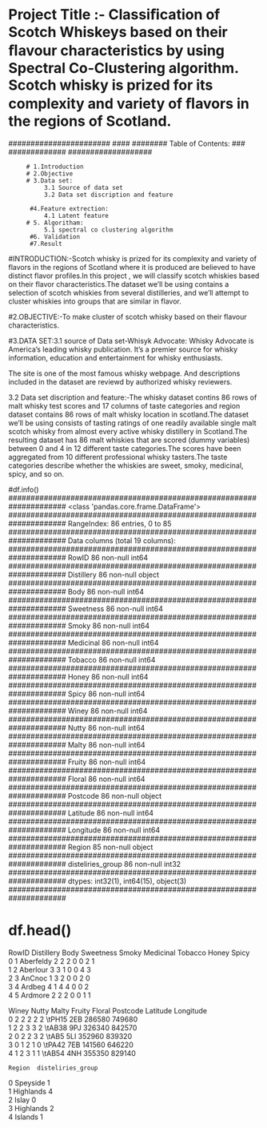 # Project Title :- Classiﬁcation of Scotch Whiskeys based on their ﬂavour characteristics by using Spectral Co-Clustering algorithm. Scotch whisky is prized for its complexity and  variety of ﬂavors in the regions of Scotland.









####################### ####         ########               Table of Contents:       ###   #############   ###################







         # 1.Introduction
         # 2.Objective
         # 3.Data set:
              3.1 Source of data set
              3.2 Data set discription and feature
              
          #4.Feature extrection:
              4.1 Latent feature
         # 5. Algoritham:
              5.1 spectral co clustering algorithm
          #6. Validation
          #7.Result





#INTRODUCTION:-Scotch whisky is prized for its complexity and variety of flavors in  the regions of Scotland where it is produced are believed to have distinct flavor profiles.In this project , we will classify scotch whiskies based on their flavor characteristics.The dataset we’ll be using contains a selection of scotch whiskies from several distilleries, and we’ll attempt to cluster whiskies into groups that are similar in flavor.


#2.OBJECTIVE:-To make cluster of scotch whisky based on their flavour characteristics.









#3.DATA SET:3.1 source of Data set-Whisyk Advocate:
Whisky Advocate is America’s leading whisky publication. It’s a premier source for whisky information, education and entertainment for whisky enthusiasts.

The site is one of the most famous whisky webpage. And descriptions included in the dataset are reviewd by authorized whisky reviewers.






3.2 Data set discription and feature:-The whisky  dataset contins 86 rows of malt whisky test scores and 17 columns of taste categories and region dataset contains 86 rows of malt whisky location in scotland.The dataset we’ll be using consists of tasting ratings of one readily available single malt scotch whisky from almost every active whisky distillery in Scotland.The resulting dataset has 86 malt whiskies that are scored (dummy variables) between 0 and 4 in 12 different taste categories.The scores have been aggregated from 10 different professional whisky tasters.The taste categories describe whether the whiskies are sweet, smoky, medicinal, spicy, and so on.












#df.info()                                #####################################################################
<class 'pandas.core.frame.DataFrame'>     #####################################################################
RangeIndex: 86 entries, 0 to 85           #####################################################################
Data columns (total 19 columns):          #####################################################################
RowID                86 non-null int64    #####################################################################
Distillery           86 non-null object   #####################################################################
Body                 86 non-null int64    #####################################################################
Sweetness            86 non-null int64    #####################################################################
Smoky                86 non-null int64    #####################################################################
Medicinal            86 non-null int64    #####################################################################
Tobacco              86 non-null int64    #####################################################################
Honey                86 non-null int64    #####################################################################
Spicy                86 non-null int64    #####################################################################
Winey                86 non-null int64    #####################################################################
Nutty                86 non-null int64    #####################################################################
Malty                86 non-null int64    #####################################################################
Fruity               86 non-null int64    #####################################################################
Floral               86 non-null int64    #####################################################################
Postcode             86 non-null object   #####################################################################
 Latitude            86 non-null int64    #####################################################################
 Longitude           86 non-null int64    #####################################################################
Region               85 non-null object   #####################################################################
disteliries_group    86 non-null int32    #####################################################################
dtypes: int32(1), int64(15), object(3)    #####################################################################
























#  df.head()
RowID Distillery  Body  Sweetness  Smoky  Medicinal  Tobacco  Honey  Spicy  \
0      1  Aberfeldy     2          2      2          0        0      2      1   
1      2   Aberlour     3          3      1          0        0      4      3   
2      3     AnCnoc     1          3      2          0        0      2      0   
3      4     Ardbeg     4          1      4          4        0      0      2   
4      5    Ardmore     2          2      2          0        0      1      1   

   Winey  Nutty  Malty  Fruity  Floral     Postcode   Latitude   Longitude  \
0      2      2      2       2       2   \tPH15 2EB     286580      749680   
1      2      2      3       3       2   \tAB38 9PJ     326340      842570   
2      0      2      2       3       2    \tAB5 5LI     352960      839320   
3      0      1      2       1       0   \tPA42 7EB     141560      646220   
4      1      2      3       1       1   \tAB54 4NH     355350      829140   

    Region  disteliries_group  
0   Speyside                  1  
1  Highlands                  4  
2      Islay                  0  
3  Highlands                  2  
4    Islands                  1  

              

